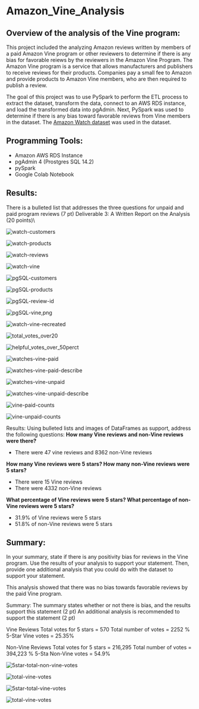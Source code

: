 # Amazon_Vine_Analysis

## Overview of the analysis of the Vine program:

This project included the analyzing Amazon reviews written by members of a paid Amazon Vine program or other reviewers to determine if there is any bias for favorable reiews by the reviewers in the Amazon Vine Program. The Amazon Vine program is a service that allows manufacturers and publishers to receive reviews for their products. Companies pay a small fee to Amazon and provide products to Amazon Vine members, who are then required to publish a review. 

The goal of this project was to use PySpark to perform the ETL process to extract the dataset, transform the data, connect to an AWS RDS instance, and load the transformed data into pgAdmin. Next, PySpark was used to determine if there is any bias toward favorable reviews from Vine members in the dataset. The [Amazon Watch dataset](https://s3.amazonaws.com/amazon-reviews-pds/tsv/amazon_reviews_us_Watches_v1_00.tsv.gz) was used in the dataset. 

Programming Tools:
- 
- Amazon AWS RDS Instance
- pgAdmin 4 (Prostgres SQL 14.2)
- pySpark
- Google Colab Notebook

## Results:

There is a bulleted list that addresses the three questions for unpaid and paid program reviews (7 pt)
Deliverable 3: A Written Report on the Analysis (20 points)\



![watch-customers](/images/watch-customers.png)

![watch-products](/images/watch-products.png)

![watch-reviews](/images/watch-reviews.png)

![watch-vine](/images/watch-vine.png)

![pgSQL-customers](/images/pgSQL-customers.png)

![pgSQL-products](/images/pgSQL-products.png)

![pgSQL-review-id](/images/pgSQL-review-id.png)

![pgSQL-vine,png](/images/pgSQL-vine,png.png)

![watch-vine-recreated](/images/watch-vine-recreated.png)

![total_votes_over20](/images/total_votes_over20.png)

![helpful_votes_over_50perct](/images/helpful_votes_over_50perct.png)

![watches-vine-paid](/images/watches-vine-paid.png)

![watches-vine-paid-describe](/images/watches-vine-paid-describe.png)

![watches-vine-unpaid](/images/watches-vine-unpaid.png)

![watches-vine-unpaid-describe](/images/watches-vine-unpaid-describe.png)

![vine-paid-counts](/images/vine-paid-counts.png)

![vine-unpaid-counts](/images/vine-unpaid-counts.png)


Results: Using bulleted lists and images of DataFrames as support, address the following questions:
**How many Vine reviews and non-Vine reviews were there?**
- There were 47 vine reviews and 8362 non-Vine reviews

**How many Vine reviews were 5 stars? How many non-Vine reviews were 5 stars?**
- There were 15 Vine reviews
- There were 4332 non-Vine reviews

**What percentage of Vine reviews were 5 stars? What percentage of non-Vine reviews were 5 stars?**
- 31.9% of Vine reviews were 5 stars
- 51.8% of non-Vine reviews were 5 stars

## Summary: 
In your summary, state if there is any positivity bias for reviews in the Vine program. Use the results of your analysis to support your statement. Then, provide one additional analysis that you could do with the dataset to support your statement.

This analysis showed that there was no bias towards favorable reviews by the paid Vine program. 


Summary:
The summary states whether or not there is bias, and the results support this statement (2 pt)
An additional analysis is recommended to support the statement (2 pt)

Vine Reviews
Total votes for 5 stars = 570
Total number of votes = 2252
% 5-Star Vine votes = 25.35%

Non-Vine Reviews
Total votes for 5 stars = 216,295
Total number of votes = 394,223
% 5-Sta Non-Vine votes = 54.9%

![5star-total-non-vine-votes](/images/5star-total-non-vine-votes.png)

![total-vine-votes](/images/total-vine-votes.png)

![5star-total-vine-votes](/images/5star-total-vine-votes.png)

![total-vine-votes](/images/total-vine-votes.png)

